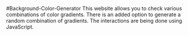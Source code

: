 #Background-Color-Generator
This website allows you to check various combinations of color gradients. There is an added option to generate a random combination of gradients. The interactions are being done using JavaScript.

